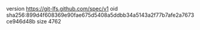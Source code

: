version https://git-lfs.github.com/spec/v1
oid sha256:899d4f608369e90fae675d5408a5ddbb34a5143a2f77b7afe2a7673ce946d48b
size 4762
